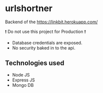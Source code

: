 # urlshortner

Backend of the https://linkbit.herokuapp.com/

❗ Do not use this project for Production ❗
- Database credentials are exposed.
- No security baked in to the api.

## Technologies used

- Node JS
- Express JS
- Mongo DB
